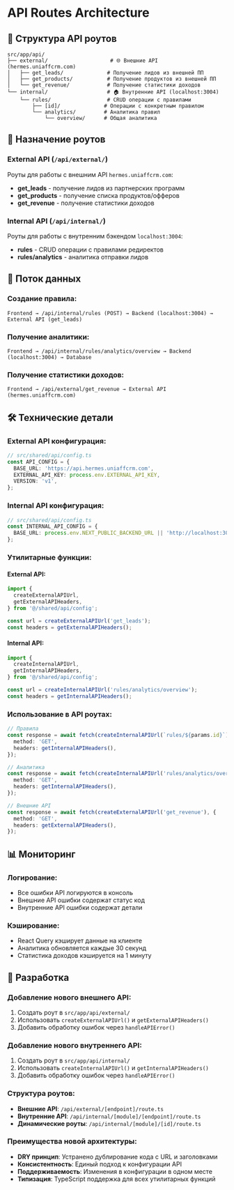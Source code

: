 # API Routes Architecture

## 📁 Структура API роутов

```
src/app/api/
├── external/                    # 🌐 Внешние API (hermes.uniaffcrm.com)
│   ├── get_leads/              # Получение лидов из внешней ПП
│   ├── get_products/           # Получение продуктов из внешней ПП
│   └── get_revenue/            # Получение статистики доходов
└── internal/                   # 🏠 Внутренние API (localhost:3004)
    └── rules/                  # CRUD операции с правилами
        ├── [id]/              # Операции с конкретным правилом
        └── analytics/         # Аналитика правил
            └── overview/      # Общая аналитика
```

## 🎯 Назначение роутов

### **External API** (`/api/external/`)

Роуты для работы с внешним API `hermes.uniaffcrm.com`:

- **get_leads** - получение лидов из партнерских программ
- **get_products** - получение списка продуктов/офферов
- **get_revenue** - получение статистики доходов

### **Internal API** (`/api/internal/`)

Роуты для работы с внутренним бэкендом `localhost:3004`:

- **rules** - CRUD операции с правилами редиректов
- **rules/analytics** - аналитика отправки лидов

## 🔄 Поток данных

### Создание правила:

```
Frontend → /api/internal/rules (POST) → Backend (localhost:3004) → External API (get_leads)
```

### Получение аналитики:

```
Frontend → /api/internal/rules/analytics/overview → Backend (localhost:3004) → Database
```

### Получение статистики доходов:

```
Frontend → /api/external/get_revenue → External API (hermes.uniaffcrm.com)
```

## 🛠️ Технические детали

### External API конфигурация:

```typescript
// src/shared/api/config.ts
const API_CONFIG = {
  BASE_URL: 'https://api.hermes.uniaffcrm.com',
  EXTERNAL_API_KEY: process.env.EXTERNAL_API_KEY,
  VERSION: 'v1',
};
```

### Internal API конфигурация:

```typescript
// src/shared/api/config.ts
const INTERNAL_API_CONFIG = {
  BASE_URL: process.env.NEXT_PUBLIC_BACKEND_URL || 'http://localhost:3004/api',
};
```

### Утилитарные функции:

#### External API:

```typescript
import {
  createExternalAPIUrl,
  getExternalAPIHeaders,
} from '@/shared/api/config';

const url = createExternalAPIUrl('get_leads');
const headers = getExternalAPIHeaders();
```

#### Internal API:

```typescript
import {
  createInternalAPIUrl,
  getInternalAPIHeaders,
} from '@/shared/api/config';

const url = createInternalAPIUrl('rules/analytics/overview');
const headers = getInternalAPIHeaders();
```

### Использование в API роутах:

```typescript
// Правила
const response = await fetch(createInternalAPIUrl(`rules/${params.id}`), {
  method: 'GET',
  headers: getInternalAPIHeaders(),
});

// Аналитика
const response = await fetch(createInternalAPIUrl('rules/analytics/overview'), {
  method: 'GET',
  headers: getInternalAPIHeaders(),
});

// Внешние API
const response = await fetch(createExternalAPIUrl('get_revenue'), {
  method: 'GET',
  headers: getExternalAPIHeaders(),
});
```

## 📊 Мониторинг

### Логирование:

- Все ошибки API логируются в консоль
- Внешние API ошибки содержат статус код
- Внутренние API ошибки содержат детали

### Кэширование:

- React Query кэширует данные на клиенте
- Аналитика обновляется каждые 30 секунд
- Статистика доходов кэшируется на 1 минуту

## 🔧 Разработка

### Добавление нового внешнего API:

1. Создать роут в `src/app/api/external/`
2. Использовать `createExternalAPIUrl()` и `getExternalAPIHeaders()`
3. Добавить обработку ошибок через `handleAPIError()`

### Добавление нового внутреннего API:

1. Создать роут в `src/app/api/internal/`
2. Использовать `createInternalAPIUrl()` и `getInternalAPIHeaders()`
3. Добавить обработку ошибок через `handleAPIError()`

### Структура роутов:

- **Внешние API**: `/api/external/[endpoint]/route.ts`
- **Внутренние API**: `/api/internal/[module]/[endpoint]/route.ts`
- **Динамические роуты**: `/api/internal/[module]/[id]/route.ts`

### Преимущества новой архитектуры:

- **DRY принцип**: Устранено дублирование кода с URL и заголовками
- **Консистентность**: Единый подход к конфигурации API
- **Поддерживаемость**: Изменения в конфигурации в одном месте
- **Типизация**: TypeScript поддержка для всех утилитарных функций
